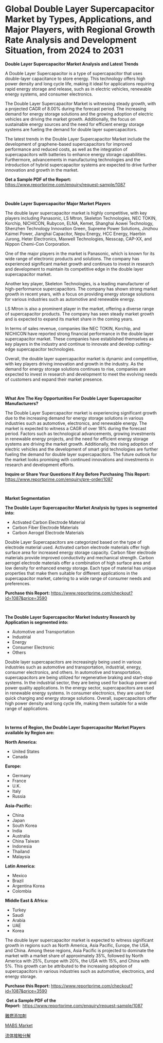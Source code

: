 <p><h1>Global Double Layer Supercapacitor Market by Types, Applications, and Major Players, with Regional Growth Rate Analysis and Development Situation, from 2024 to 2031</h1></p><p><strong>Double Layer Supercapacitor Market Analysis and Latest Trends</strong></p>
<p><p>A Double Layer Supercapacitor is a type of supercapacitor that uses double-layer capacitance to store energy. This technology offers high power density and long cycle life, making it ideal for applications requiring rapid energy storage and release, such as in electric vehicles, renewable energy systems, and consumer electronics.</p><p>The Double Layer Supercapacitor Market is witnessing steady growth, with a projected CAGR of 8.00% during the forecast period. The increasing demand for energy storage solutions and the growing adoption of electric vehicles are driving the market growth. Additionally, the focus on sustainable energy sources and the need for efficient energy storage systems are fueling the demand for double layer supercapacitors.</p><p>The latest trends in the Double Layer Supercapacitor Market include the development of graphene-based supercapacitors for improved performance and reduced costs, as well as the integration of supercapacitors with batteries to enhance energy storage capabilities. Furthermore, advancements in manufacturing technologies and the introduction of hybrid supercapacitor systems are expected to drive further innovation and growth in the market.</p></p>
<p><strong>Get a Sample PDF of the Report:&nbsp;</strong> <a href="https://www.reportprime.com/enquiry/request-sample/1087">https://www.reportprime.com/enquiry/request-sample/1087</a></p>
<p>&nbsp;</p>
<p><strong>Double Layer Supercapacitor Major Market Players</strong></p>
<p><p>The double layer supercapacitor market is highly competitive, with key players including Panasonic, LS Mtron, Skeleton Technologies, NEC TOKIN, Korchip, NICHICON, Rubycon, ELNA, Kemet, Shanghai Aowei Technology, Shenzhen Technology Innovation Green, Supreme Power Solutions, Jinzhou Kaimei Power, Jianghai Capacitor, Nepu Energy, HCC Energy, Haerbin Jurong, Heter Electronics, Maxwell Technologies, Nesscap, CAP-XX, and Nippon Chemi-Con Corporation. </p><p>One of the major players in the market is Panasonic, which is known for its wide range of electronic products and solutions. The company has experienced significant market growth and continues to invest in research and development to maintain its competitive edge in the double layer supercapacitor market.</p><p>Another key player, Skeleton Technologies, is a leading manufacturer of high-performance supercapacitors. The company has shown strong market growth in recent years, with a focus on providing energy storage solutions for various industries such as automotive and renewable energy.</p><p>LS Mtron is also a prominent player in the market, offering a diverse range of supercapacitor products. The company has seen steady market growth and is expected to expand its market share in the coming years.</p><p>In terms of sales revenue, companies like NEC TOKIN, Korchip, and NICHICON have reported strong financial performance in the double layer supercapacitor market. These companies have established themselves as key players in the industry and continue to innovate and develop cutting-edge supercapacitor technologies.</p><p>Overall, the double layer supercapacitor market is dynamic and competitive, with key players driving innovation and growth in the industry. As the demand for energy storage solutions continues to rise, companies are expected to invest in research and development to meet the evolving needs of customers and expand their market presence.</p></p>
<p>&nbsp;</p>
<p><strong>What Are The Key Opportunities For Double Layer Supercapacitor Manufacturers?</strong></p>
<p><p>The Double Layer Supercapacitor market is experiencing significant growth due to the increasing demand for energy storage solutions in various industries such as automotive, electronics, and renewable energy. The market is expected to witness a CAGR of over 18% during the forecast period. Factors such as technological advancements, growing investments in renewable energy projects, and the need for efficient energy storage systems are driving the market growth. Additionally, the rising adoption of electric vehicles and the development of smart grid technologies are further fueling the demand for double layer supercapacitors. The future outlook for the market looks promising with continued innovations and investments in research and development efforts.</p></p>
<p><strong>Inquire or Share Your Questions If Any Before Purchasing This Report:</strong> <a href="https://www.reportprime.com/enquiry/pre-order/1087">https://www.reportprime.com/enquiry/pre-order/1087</a></p>
<p>&nbsp;</p>
<p><strong>Market Segmentation</strong></p>
<p><strong>The Double Layer Supercapacitor Market Analysis by types is segmented into:</strong></p>
<p><ul><li>Activated Carbon Electrode Material</li><li>Carbon Fiber Electrode Materials</li><li>Carbon Aerogel Electrode Materials</li></ul></p>
<p><p>Double Layer Supercapacitors are categorized based on the type of electrode material used. Activated carbon electrode materials offer high surface area for increased energy storage capacity. Carbon fiber electrode materials provide improved conductivity and mechanical strength. Carbon aerogel electrode materials offer a combination of high surface area and low density for enhanced energy storage. Each type of material has unique properties that make them suitable for different applications in the supercapacitor market, catering to a wide range of consumer needs and preferences.</p></p>
<p><strong>Purchase this Report:&nbsp;</strong><a href="https://www.reportprime.com/checkout?id=1087&price=3590">https://www.reportprime.com/checkout?id=1087&price=3590</a></p>
<p>&nbsp;</p>
<p><strong>The Double Layer Supercapacitor Market Industry Research by Application is segmented into:</strong></p>
<p><ul><li>Automotive and Transportation</li><li>Industrial</li><li>Energy</li><li>Consumer Electronic</li><li>Others</li></ul></p>
<p><p>Double layer supercapacitors are increasingly being used in various industries such as automotive and transportation, industrial, energy, consumer electronics, and others. In automotive and transportation, supercapacitors are being utilized for regenerative braking and start-stop systems. In the industrial sector, they are being used for backup power and power quality applications. In the energy sector, supercapacitors are used in renewable energy systems. In consumer electronics, they are used for quick charging and energy storage solutions. Overall, supercapacitors offer high power density and long cycle life, making them suitable for a wide range of applications.</p></p>
<p>&nbsp;</p>
<p><strong>In terms of Region, the Double Layer Supercapacitor Market Players available by Region are:</strong></p>
<p>
    <p> <strong> North America: </strong>
        <ul>
            <li>United States</li>
            <li>Canada</li>
        </ul>
        </p> 
    <p> <strong> Europe: </strong>
        <ul>
            <li>Germany</li>
            <li>France</li>
            <li>U.K.</li>
            <li>Italy</li>
            <li>Russia</li>
        </ul>
        </p> 
    <p> <strong> Asia-Pacific: </strong>
        <ul>
            <li>China</li>
            <li>Japan</li>
            <li>South Korea</li>
            <li>India</li>
            <li>Australia</li>
            <li>China Taiwan</li>
            <li>Indonesia</li>
            <li>Thailand</li>
            <li>Malaysia</li>
        </ul>
        </p> 
    <p> <strong> Latin America: </strong>
        <ul>
            <li>Mexico</li>
            <li>Brazil</li>
            <li>Argentina Korea</li>
            <li>Colombia</li>
        </ul>
        </p> 
    <p> <strong> Middle East & Africa: </strong>
        <ul>
            <li>Turkey</li>
            <li>Saudi</li>
            <li>Arabia</li>
            <li>UAE</li>
            <li>Korea</li>
        </ul>
    </p>
    </p>
<p><p>The double layer supercapacitor market is expected to witness significant growth in regions such as North America, Asia Pacific, Europe, the USA, and China. Among these regions, Asia Pacific is projected to dominate the market with a market share of approximately 35%, followed by North America with 25%, Europe with 20%, the USA with 15%, and China with 5%. This growth can be attributed to the increasing adoption of supercapacitors in various industries such as automotive, electronics, and energy storage.</p></p>
<p><strong>Purchase this Report: </strong><a href="https://www.reportprime.com/checkout?id=1087&price=3590">https://www.reportprime.com/checkout?id=1087&price=3590</a></p>
<p>&nbsp;<strong>Get a Sample PDF of the Report:&nbsp;&nbsp;</strong><a href="https://www.reportprime.com/enquiry/request-sample/1087">https://www.reportprime.com/enquiry/request-sample/1087</a></p>
<p><strong></strong></p>
<p><p><a href="https://github.com/lily-u-genius/Market-Research-Report-List-1/blob/main/94195898677.md">難燃添加剤</a></p><p><a href="https://faithful-glue-af3.notion.site/MABS-Market-Size-Reflecting-a-Forecast-Till-2031-Market-By-Type-By-Application-and-By-Geography-d437a96469be4e67a691d5ddcbd3d0de">MABS Market</a></p><p><a href="https://github.com/sghwr779811674/Market-Research-Report-List-1/blob/main/31319718678.md">流体接触分解</a></p></p>
